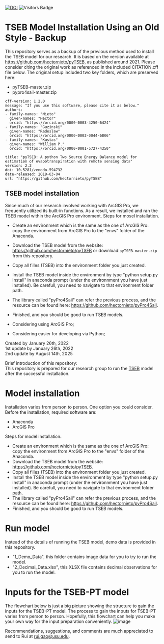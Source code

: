 [![DOI](https://zenodo.org/badge/452388873.svg)](https://doi.org/10.5281/zenodo.15871796)
![Visitors Badge](https://visitor-badge.laobi.icu/badge?page_id=RuiGao9.Group_Materials)<br>

# TSEB Model Installation Using an Old Style - Backup
This repository serves as a backup of the previous method used to install the TSEB model for our research. It is based on the version available at https://github.com/hectornieto/pyTSEB, as published around 2021.
Please consider citing the original work as referenced in the included CITATION.cff file below.
The original setup included two key folders, which are preserved here:
- pyTSEB-master.zip
- pypro4sail-master.zip
```
cff-version: 1.2.0
message: "If you use this software, please cite it as below."
authors:
- family-names: "Nieto"
  given-names: "Hector"
  orcid: "https://orcid.org/0000-0003-4250-6424"
- family-names: "Guzinski"
  given-names: "Radoslaw"
  orcid: "https://orcid.org/0000-0003-0044-6806"
- family-names: "Kustas"
  given-names: "William P."
  orcid: "https://orcid.org/0000-0001-5727-4350"

title: "pyTSEB: A python Two Source Energy Balance model for estimation of evapotranspiration with remote sensing data"
version: 2.2
doi: 10.5281/zenodo.594732
date-released: 2018-03-04
url: "https://github.com/hectornieto/pyTSEB"
```

## TSEB model installation
Since much of our research involved working with ArcGIS Pro, we frequently utilized its built-in functions. As a result, we installed and ran the TSEB model within the ArcGIS Pro environment.
Steps for mosel installation.
- Create an environment which is the same as the one of ArcGIS Pro: copy the environment from ArcGIS Pro to the "envs" folder of the Anaconda.
- Download the TSEB model from the website: https://github.com/hectornieto/pyTSEB or download `pyTSEB-master.zip` from this repository.
- Copy all filles (TSEB) into the environment folder you just created.
- Install the TSEB model inside the environment by type "python setup.py install" in anaconda prompt (under the environnment you have just installed). Be carefull, you need to navigate to that environment folder path.
- The library called "pyPro4Sail" can refer the previous process, and the resource can be found here: https://github.com/hectornieto/pyPro4Sail.
- Finished, and you should be good to run TSEB models.

- Considering using ArcGIS Pro;
- Considering easier for developing via Python;

Created by January 26th, 2022 <br>
1st update by January 26th, 2022 <br>
2nd update by August 14th, 2025 <br>

Brief introduction of this repository:<br>
This repository is prepared for our research group to run the [TSEB](https://github.com/hectornieto/pyTSEB) model after the successful installation.

# Model installation
Installation varies from person to person. One option you could consider. <br>
Before the installation, required software are: <br>
- Anaconda
- ArcGIS Pro <br>

Steps for model installation.
- Create an environment which is the same as the one of ArcGIS Pro: copy the environment from ArcGIS Pro to the "envs" folder of the Anaconda.
- Download the TSEB model from the website: https://github.com/hectornieto/pyTSEB.
- Copy all filles (TSEB) into the environment folder you just created.
- Install the TSEB model inside the environment by type "python setup.py install" in anaconda prompt (under the environnment you have just installed). Be carefull, you need to navigate to that environment folder path.
- The library called "pyPro4Sail" can refer the previous process, and the resource can be found here: https://github.com/hectornieto/pyPro4Sail.
- Finished, and you should be good to run TSEB models.

# Run model
Instead of the details of running the TSEB model, demo data is provided in this repository.
- "1_Demo_Data", this folder contains image data for you to try to run the model.
- "2_Decimal_Data.xlsx", this XLSX file contains decimal observations for you to run the model.

# Inputs for the TSEB-PT model
The flowchart below is just a big picture showing the structure to gain the inputs for the TSEB-PT model. The process to gain the inputs for TSEB-PT varies from person to person. Hopefully, this flowchart can help you make your own way for the input preparation conveniently.
![image](https://user-images.githubusercontent.com/51354367/153303524-212734e0-a07b-4169-a4ea-f63a83727422.png)


Recommendations, suggestions, and comments are much appreciated to send to Rui at rui.gao@usu.edu.
